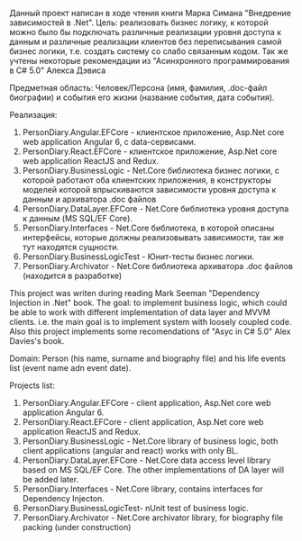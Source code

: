 Данный проект написан в ходе чтения книги Марка Симана "Внедрение зависимостей в .Net".
Цель: реализовать бизнес логику, к которой можно было бы подключать различные реализации уровня доступа к данным и 
различные реализации клиентов без переписывания самой бизнес логики, т.е. создать систему со слабо связанным кодом.
Так же учтены некоторые рекомендации из "Асинхронного программирования в  C# 5.0" Алекса Дэвиса

Предметная область:
Человек/Персона (имя, фамилия, .doc-файл биографии) и события его жизни (название события, дата события). 

Реализация:
1) PersonDiary.Angular.EFCore   - клиентское приложение, Asp.Net core web application Angular 6, с data-сервисами.
2) PersonDiary.React.EFCore     - клиентское приложение, Asp.Net core web application ReactJS and Redux.
3) PersonDiary.BusinessLogic    - Net.Core библиотека бизнес логики, с которой работают оба клиентских приложения, 
в конструкторы моделей которой впрыскиваются зависимости уровня доступа к данным и архиватора .doc файлов
4) PersonDiary.DataLayer.EFCore - Net.Core библиотека уровня доступа к данным (MS SQL/EF Core).
5) PersonDiary.Interfaces       - Net.Core библиотека, в которой описаны интерфейсы, 
которые должны реализовывать зависимости, так же тут находятся сущности.
6) PersonDiary.BusinessLogicTest    - Юнит-тесты бизнес логики.
7) PersonDiary.Archivator       - Net.Core библиотека архиватора .doc файлов (находится в разработке)

This project was writen during reading Mark Seeman "Dependency Injection in .Net" book.
The goal: to implement business logic, which could be able to work with different implementation of data layer and MVVM clients. i.e. the main goal is to implement system with loosely coupled code. Also this project implements some recomendations of "Asyc in C# 5.0" Alex Davies's book.

Domain:
Person (his name, surname and biography file) and his life events list (event name adn event date). 

Projects list:
1) PersonDiary.Angular.EFCore   - client application, Asp.Net core web application Angular 6.
2) PersonDiary.React.EFCore     - client application, Asp.Net core web application ReactJS and Redux.
3) PersonDiary.BusinessLogic    - Net.Core library of business logic, both client applications (angular and react) works with only BL. 
4) PersonDiary.DataLayer.EFCore - Net.Core data access level library based on MS SQL/EF Core. The other implementations of DA layer will be added later.
5) PersonDiary.Interfaces       - Net.Core library, contains interfaces for Dependency Injecton.
6) PersonDiary.BusinessLogicTest- nUnit test of business logic.
7) PersonDiary.Archivator       - Net.Core archivator library, for biography file packing (under construction)
